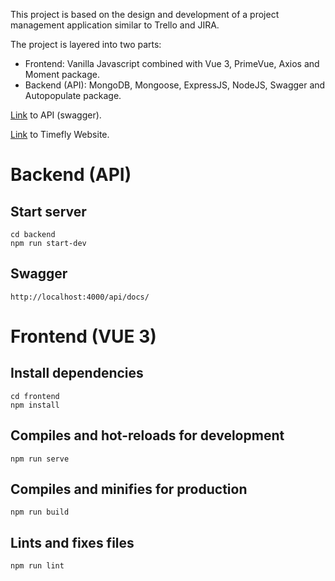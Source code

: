 This project is based on the design and development of a project management application similar to Trello and JIRA.

The project is layered into two parts:

- Frontend: Vanilla Javascript combined with Vue 3, PrimeVue, Axios and Moment package.
- Backend (API): MongoDB, Mongoose, ExpressJS, NodeJS, Swagger and Autopopulate package.

[Link](https://timefly-mevn.herokuapp.com/api/docs/) to API (swagger).

[Link](https://timefly-mevn.netlify.app/) to Timefly Website.



# Backend (API)

## Start server

```
cd backend
npm run start-dev
```

## Swagger

```
http://localhost:4000/api/docs/
```

# Frontend (VUE 3)

## Install dependencies

```
cd frontend
npm install
```

## Compiles and hot-reloads for development

```
npm run serve
```

## Compiles and minifies for production

```
npm run build
```

## Lints and fixes files

```
npm run lint
```
